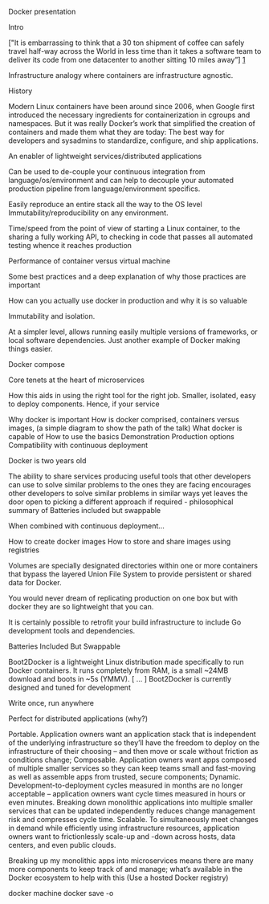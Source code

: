Docker presentation 

Intro

["It is embarrassing to think that a 30 ton shipment of coffee can safely travel half-way across the World in less time than it takes a software team to deliver its code from one datacenter to another sitting 10 miles away”] [1]

[1]: https://github.com/MatApple/docker/blob/master/docs/sources/concepts/introduction.rst

Infrastructure analogy where containers are infrastructure agnostic.


History

Modern Linux containers have been around since 2006, when Google first introduced the necessary ingredients for containerization in cgroups and namespaces. But it was really Docker’s work that simplified the creation of containers and made them what they are today: The best way for developers and sysadmins to standardize, configure, and ship applications.

An enabler of lightweight services/distributed applications

Can be used to de-couple your continuous integration from language/os/environment and can help to decouple your automated production pipeline from language/environment specifics.

Easily reproduce an entire stack all the way to the OS level
Immutability/reproducibility on any environment. 

Time/speed from the point of view of starting a Linux container, to the sharing a fully working API, to checking in code that passes all automated testing whence it reaches production 

Performance of container versus virtual machine

Some best practices and a deep explanation of why those practices are important 

How can you actually use docker in production and why it is so valuable

Immutability and isolation. 

At a simpler level, allows running easily multiple versions of frameworks, or local software dependencies. Just another example of Docker making things easier.

Docker compose

Core tenets at the heart of microservices 

How this aids in using the right tool for the right job.
Smaller, isolated, easy to deploy components. Hence, if your service

Why docker is important 
How is docker comprised, containers versus images, (a simple diagram to show the path of the talk)
What docker is capable of
How to use the basics
Demonstration
Production options
Compatibility with continuous deployment 

Docker is two years old

The ability to share services
producing useful tools that other developers can use to solve similar problems to the ones they are facing
encourages other developers to solve similar problems in similar ways yet leaves the door open to picking a different approach if required - philosophical summary of Batteries included but swappable

When combined with continuous deployment...

How to create docker images
How to store and share images using registries

Volumes are specially designated directories within one or more containers that bypass the layered Union File System to provide persistent or shared data for Docker.

You would never dream of replicating production on one box but with docker they are so lightweight that you can.

It is certainly possible to retrofit your build infrastructure to include Go development tools and dependencies. 



Batteries Included But Swappable

Boot2Docker is a lightweight Linux distribution made specifically to run Docker containers. It runs completely from RAM, is a small ~24MB download and boots in ~5s (YMMV). [ … ] Boot2Docker is currently designed and tuned for development

Write once, run anywhere

Perfect for distributed applications (why?)


Portable.  Application owners want an application stack that is independent of the underlying infrastructure so they’ll have the freedom to deploy on the infrastructure of their choosing – and then move or scale without friction as conditions change;
Composable.  Application owners want apps composed of multiple smaller services so they can keep teams small and fast-moving as well as assemble apps from trusted, secure components;
Dynamic.  Development-to-deployment cycles measured in months are no longer acceptable – application owners want cycle times measured in hours or even minutes.  Breaking down monolithic applications into multiple smaller services that can be updated independently reduces change management risk and compresses cycle time.
Scalable.  To simultaneously meet changes in demand while efficiently using infrastructure resources, application owners want to frictionlessly scale-up and -down across hosts, data centers, and even public clouds.

Breaking up my monolithic apps into microservices means there are many more components to keep track of and manage; what’s available in the Docker ecosystem to help with this
(Use a hosted Docker registry)

docker machine
docker save -o <save image to path> <image name>

